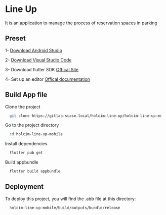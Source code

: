 
# Line Up

It is an application to manage the process of reservation spaces in parking
## Preset

1- [Download Android Studio](https://developer.android.com/studio?gclid=Cj0KCQiA2-2eBhClARIsAGLQ2Rmwxl0PjC9_YpatB0SiD119PJEU5MIvbEEJkHd65CFjUndJK3M4vlsaArYrEALw_wcB&gclsrc=aw.ds)

2- [Download Visual Studio Code](https://code.visualstudio.com/download)

3- Download flutter SDK [Offical Site](https://docs.flutter.dev/get-started/install)

4- Set up an editor
[Offical documentation](https://docs.flutter.dev/get-started/editor)


## Build App file

Clone the project

```bash
  git clone https://gitlab.scase.local/holcim-line-up/holcim-line-up-mobile.git
```

Go to the project directory

```bash
  cd holcim-line-up-mobile
```

Install dependencies

```bash
  flutter pub get
```


Build appbundle

```bash
  flutter build appbundle
```



## Deployment

To deploy this project, you will find the .abb file at this directory:

```bash
  holcim-line-up-mobile/build/outputs/bundle/release
```

